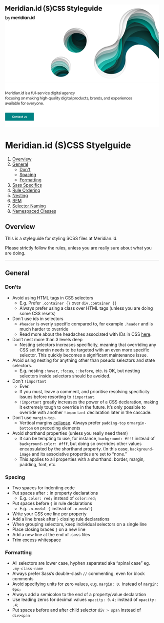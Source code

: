 ![alt text][cover]
[![alt text][mission]](http://meridian.id)

# Meridian.id (S)CSS Styelguide

  1. [Overview](#overview)
  2. [General](#general)
      - [Don't](#donts)
      - [Spacing](#spacing)
      - [Formatting](#formatting)
  3. [Sass Specifics](#sass-specifics)
  4. [Rule Ordering](#rule-ordering)
  5. [Nesting](#nesting)
  6. [BEM](#bem)
  7. [Selector Naming](#selector-naming)
  8. [Namespaced Classes](#namespaced-classes)

## Overview

This is a styleguide for styling SCSS files at Meridian.id.

Please strictly follow the rules, unless you are really sure about what you are doing.

---

## General

### Don’ts

- Avoid using HTML tags in CSS selectors
  - E.g. Prefer `.container {}` over `div.container {}`
  - Always prefer using a class over HTML tags (unless you are doing some CSS resets)
- Don't use ids in selectors
  - `#header` is overly specific compared to, for example `.header` and is much harder to override
  - Read more about the headaches associated with IDs in CSS [here](http://csswizardry.com/2011/09/when-using-ids-can-be-a-pain-in-the-class/).
- Don’t nest more than 3 levels deep
  - Nesting selectors increases specificity, meaning that overriding any CSS set therein needs to be targeted with an even more specific selector. This quickly becomes a significant maintenance issue.
- Avoid using nesting for anything other than pseudo selectors and state selectors.
  - E.g. nesting `:hover`, `:focus`, `::before`, etc. is OK, but nesting selectors inside selectors should be avoided.
- Don't `!important`
  - Ever.
  - If you must, leave a comment, and prioritise resolving specificity issues before resorting to `!important`.
  - `!important` greatly increases the power of a CSS declaration, making it extremely tough to override in the future. It’s only possible to override with another `!important` declaration later in the cascade.
- Don’t use `margin-top`.
  - Vertical margins [collapse](https://developer.mozilla.org/en-US/docs/Web/CSS/CSS_Box_Model/Mastering_margin_collapsing). Always prefer `padding-top` or`margin-bottom` on preceding elements
- Avoid shorthand properties (unless you really need them)
  - It can be tempting to use, for instance, `background: #fff` instead of `background-color: #fff`, but doing so overrides other values encapsulated by the shorthand property. (In this case, `background-image` and its associative properties are set to “none.”
  - This applies to all properties with a shorthand: border, margin, padding, font, etc.

### Spacing

- Two spaces for indenting code
- Put spaces after `:` in property declarations
  - E.g. `color: red;` instead of `color:red;`
- Put spaces before `{` in rule declarations
  - E.g. `.o-modal {` instead of `.o-modal{`
- Write your CSS one line per property
- Add a line break after `}` closing rule declarations
- When grouping selectors, keep individual selectors on a single line
- Place closing braces `}` on a new line
- Add a new line at the end of .scss files
- Trim excess whitespace

### Formatting

- All selectors are lower case, hyphen separated aka “spinal case” eg. `.my-class-name`
- Always prefer Sass’s double-slash `//` commenting, even for block comments
- Avoid specifying units for zero values, e.g. `margin: 0;` instead of `margin: 0px;`
- Always add a semicolon to the end of a property/value declaration
- Use leading zeros for decimal values `opacity: 0.4;` instead of `opacity: .4;`
- Put spaces before and after child selector `div > span` instead of `div>span`

[title]: https://raw.githubusercontent.com/meridianid/mid-css-styleguide/master/docs/title.png "Meridian.id CSS Styleguide"
[cover]: https://raw.githubusercontent.com/meridianid/mid-css-styleguide/master/docs/cover.png "Meridian.id CSS Styleguide"
[mission]: https://raw.githubusercontent.com/meridianid/mid-css-styleguide/master/docs/mission.png "Meridian.id"